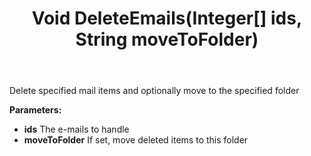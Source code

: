 ﻿---
uid: crmscript_ref_NSEMailAgent_DeleteEmails
title: Void DeleteEmails(Integer[] ids, String moveToFolder)
intellisense: NSEMailAgent.DeleteEmails
keywords: NSEMailAgent, DeleteEmails
so.topic: reference
---

Delete specified mail items and optionally move to the specified folder

**Parameters:**
 - **ids** The e-mails to handle
 - **moveToFolder** If set, move deleted items to this folder
